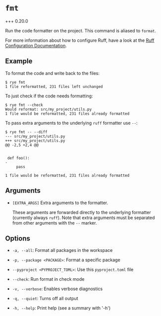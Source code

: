 # `fmt`

+++ 0.20.0

Run the code formatter on the project.  This command is aliased to `format`.

For more information about how to configure Ruff, have a look at the
[Ruff Configuration Documentation](https://docs.astral.sh/ruff/configuration/).

## Example

To format the code and write back to the files:

```
$ rye fmt
1 file reformatted, 231 files left unchanged
```

To just check if the code needs formatting:

```
$ rye fmt --check
Would reformat: src/my_project/utils.py
1 file would be reformatted, 231 files already formatted
```

To pass extra arguments to the underlying `ruff` formatter use `--`:

```
$ rye fmt -- --diff
--- src/my_project/utils.py
+++ src/my_project/utils.py
@@ -2,5 +2,4 @@


 def foo():
-
     pass

1 file would be reformatted, 231 files already formatted
```

## Arguments

* `[EXTRA_ARGS]` Extra arguments to the formatter.

    These arguments are forwarded directly to the underlying formatter (currently
    always `ruff`).  Note that extra arguments must be separated from other arguments
    with the `--` marker.

## Options

* `-a, --all`: Format all packages in the workspace

* `-p, --package <PACKAGE>`: Format a specific package

* `--pyproject <PYPROJECT_TOML>`: Use this `pyproject.toml` file

* `--check`: Run format in check mode

* `-v, --verbose`: Enables verbose diagnostics

* `-q, --quiet`: Turns off all output

* `-h, --help`: Print help (see a summary with '-h')